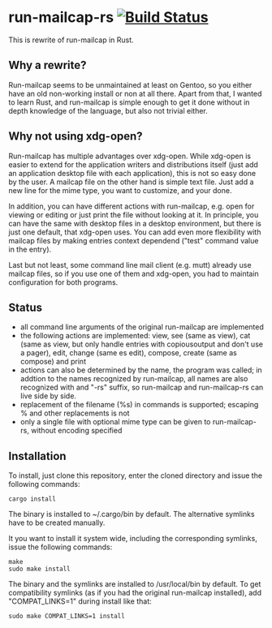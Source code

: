 run-mailcap-rs [![Build Status](https://travis-ci.org/cglindkamp/run-mailcap-rs.svg?branch=master)](https://travis-ci.org/cglindkamp/run-mailcap-rs)
==============
This is rewrite of run-mailcap in Rust.

Why a rewrite?
--------------
Run-mailcap seems to be unmaintained at least on Gentoo, so you either have an
old non-working install or non at all there. Apart from that, I wanted to learn
Rust, and run-mailcap is simple enough to get it done without in depth knowledge
of the language, but also not trivial either.

Why not using xdg-open?
-----------------------
Run-mailcap has multiple advantages over xdg-open. While xdg-open is easier to
extend for the application writers and distributions itself (just add an
application desktop file with each application), this is not so easy done by
the user. A mailcap file on the other hand is simple text file. Just add a new
line for the mime type, you want to customize, and your done.

In addition, you can have different actions with run-mailcap, e.g. open for
viewing or editing or just print the file without looking at it. In principle,
you can have the same with desktop files in a desktop environment, but there is
just one default, that xdg-open uses. You can add even more flexibility with
mailcap files by making entries context dependend ("test" command value in the
entry).

Last but not least, some command line mail client (e.g. mutt) already use
mailcap files, so if you use one of them and xdg-open, you had to maintain
configuration for both programs.

Status
------
- all command line arguments of the original run-mailcap are implemented
- the following actions are implemented: view, see (same as view), cat (same as
  view, but only handle entries with copiousoutput and don't use a pager),
  edit, change (same es edit), compose, create (same as compose) and print
- actions can also be determined by the name, the program was called; in addtion
  to the names recognized by run-mailcap, all names are also recognized with and
  "-rs" suffix, so run-mailcap and run-mailcap-rs can live side by side.
- replacement of the filename (%s) in commands is supported; escaping % and
  other replacements is not
- only a single file with optional mime type can be given to run-mailcap-rs,
  without encoding specified

Installation
------------
To install, just clone this repository, enter the cloned directory and issue
the following commands:
```
cargo install
```

The binary is installed to ~/.cargo/bin by default. The alternative symlinks
have to be created manually.

It you want to install it system wide, including the corresponding symlinks,
issue the following commands:

```
make
sudo make install
```

The binary and the symlinks are installed to /usr/local/bin by default. To get
compatibility symlinks (as if you had the original run-mailcap installed), add
"COMPAT\_LINKS=1" during install like that:
```
sudo make COMPAT_LINKS=1 install
```
